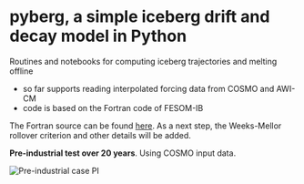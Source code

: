 # pyberg, a simple iceberg drift and decay model in Python
Routines and notebooks for computing iceberg trajectories and melting offline

- so far supports reading interpolated forcing data from COSMO and AWI-CM
- code is based on the Fortran code of FESOM-IB

The Fortran source can be found [here](https://github.com/trackow/iceberg-templates/blob/master/compute_iceberg_PDFs_sectorsLONLAT.ipynb). As a next step, the Weeks-Mellor rollover criterion and other details will be added.


**Pre-industrial test over 20 years**. Using COSMO input data.

![Pre-industrial case PI](./test.png)
